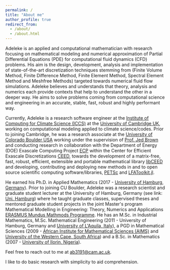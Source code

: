 ```yaml
---
permalink: /
title: "About me"
author_profile: true
redirect_from: 
  - /about/
  - /about.html
---
```


Adeleke is an applied and computational mathematician with research focusing on mathematical modeling and numerical approximation of Partial Differential Equations (PDE) for computational fluid dynamics (CFD) problems. His aim is the design, development, analysis and implementation of state-of-the-art discretization techniques stemming from (Finite Volume Method, Finite Difference Method, Finite Element Method, Spectral Element Method and Meshfree Methods) targeted towards numerical fluid flow simulations. Adeleke believes and understands that theory, analysis and numerics each provide contexts that help to understand the other in a deeper way. He aims to solve problems coming from computational science and engineering in an accurate, stable, fast, robust and highly performant way.

Currently, Adeleke is a research software engineer at the [Institute of Computing for Climate Science (ICCS)](https://iccs.cam.ac.uk) at the [University of Cambridge UK](https://www.cam.ac.uk), working on computational modeling applied to climate science/codes. Prior to joining Cambridge, he was a research associate at the [University of Colorado Boulder USA](https://www.colorado.edu/) working under the supervision of [Prof. Jed Brown](https://www.colorado.edu/cs/jed-brown) and conducting research in collaboration with the Department of Energy (DOE) Exascale Computing Project [ECP](https://www.exascaleproject.org/exascale-computing-project/) within the Center for Efficient Exascale Discretizations [CEED](https://ceed.exascaleproject.org/), towards the development of a matrix-free, fast, robust, efficient, extensible and portable mathematical library [libCEED](https://ceed.exascaleproject.org/libceed/) and developing, contributing and deploying new methods in and to open source scientific computing software/libraries, [PETSc](https://petsc.org/release/) and [LFAToolkit.jl](https://jeremylt.github.io/LFAToolkit.jl/stable/). 

He earned his Ph.D. in Applied Mathematics (2017 - [University of Hamburg, Germany](https://www.uni-hamburg.de/en.html)). Prior to joining CU Boulder, Adeleke was a research scientist and graduate student lecturer at the University of Hamburg, Germany (see link: [Uni. Hamburg](https://www.math.uni-hamburg.de/home/bankole/)) where he taught graduate classes, supervised theses and mentored graduate student projects in the joint Master's program Mathematical Modelling in Engineering: Theory, Numerics and Applications [ERASMUS Mundus Mathmods Programme](http://www.mathmods.eu/). He has an M.Sc. in Industrial Mathematics, M.Sc. Mathematical Engineering (2011 - University of Hamburg, Germany and [University of L'Aquila, Italy](https://www.univaq.it/en/)), a PGD in Mathematical Sciences (2009 - [African Institute for Mathematical Sciences (AIMS)](https://aims.ac.za/) and [University of the Western Cape, South Africa](https://www.uwc.ac.za/)) and a B.Sc. in Mathematics (2007 - [University of Ilorin, Nigeria](https://www.unilorin.edu.ng/)).


Feel free to reach out to me at [ab3191@cam.ac.uk](mailto:ab3191@cam.ac.uk).

I like to do basic research with simplicity to aid comprehension.
